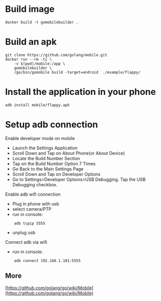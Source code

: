 # Build image 

```
docker build -t gomobilebuilder .
```

# Build an apk

```
git clone https://github.com/golang/mobile.git
docker run --rm -ti \
    -v $(pwd)/mobile:/app \
    gomobilebuilder \
    /go/bin/gomobile build -target=android  ./example/flappy/
```

# Install the application in your phone
```
adb install mobile/flappy.apk
```

# Setup adb connection

Enable  developer mode on mobile

* Launch the Settings Application
* Scroll Down and Tap on About Phone(or About Device)
* Locate the Build Number Section
* Tap on the Build Number Option 7 Times
* Go Back to the Main Settings Page
* Scroll Down and Tap on Developer Options
* Go to Settings>Developer Options>USB Debugging. Tap the USB Debugging checkbox.

Enable adb wifi connection
* Plug in phone with usb
* select camera/PTP
* run in console:
```
    adb tcpip 5555
```
* unplug usb

Connect adb via wifi
* run in console: 
```
    adb connect 192.168.1.101:5555
```

## More
[https://github.com/golang/go/wiki/Mobile](https://github.com/golang/go/wiki/Mobile)